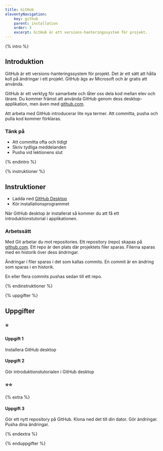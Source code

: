 ```yaml
---
title: GitHub
eleventyNavigation:
    key: github
    parent: installation
    order: 3
    excerpt: GitHub är ett versions-hanteringssystem för projekt.
---
```


{% intro %}

## Introduktion

GitHub är ett versions-hanteringssystem för projekt. Det är ett sätt att hålla koll på ändringar i ett projekt. GitHub ägs av Microsoft och är gratis att använda.

GitHub är ett verktyg för samarbete och låter oss dela kod mellan elev och lärare.
Du kommer främst att använda GitHub genom dess desktop-applikation, men även med [github.com](https://github.com/).

Att arbeta med GitHub introducerar lite nya termer. Att committa, pusha och pulla kod kommer förklaras.

### Tänk på

-   Att committa ofta och tidigt
-   Skriv tydliga meddelanden
-   Pusha vid lektionens slut

{% endintro %}

{% instruktioner %}

## Instruktioner

-   Ladda ned [GitHub Desktop](https://desktop.github.com/)
-   Kör installationsprogrammet

När GitHub desktop är installerat så kommer du att få ett introduktionstutorial i applikationen.

### Arbetssätt

Med Git arbetar du mot repositories. Ett repository (repo) skapas på [github.com](https://github.com). Ett repo är den plats där projektets filer sparas. Filerna sparas med en historik över dess ändringar.

Ändringar i filer sparas i det som kallas commits. En commit är en ändring som sparas i en historik.

En eller flera commits pushas sedan till ett repo.

{% endinstruktioner %}

{% uppgifter %}

## Uppgifter

### ⭐

#### Uppgift 1

Installera GitHub desktop

#### Uppgift 2

Gör introduktionstutorialen i GitHub desktop

### ⭐⭐

{% extra %}

#### Uppgift 3

Gör ett nytt repository på GitHub.
Klona ned det till din dator.
Gör ändringar.
Pusha dina ändringar.

{% endextra %}

{% enduppgifter %}
